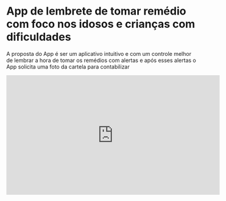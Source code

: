 <h1>App de lembrete de tomar remédio com foco nos idosos e crianças com dificuldades</h1>
<p>A proposta do App é ser um aplicativo intuitivo e com um controle melhor de lembrar a hora de tomar os remédios com alertas e após esses alertas o App solicita uma foto da cartela para contabilizar</p>
<iframe width="560" height="315" 
        src="https://www.youtube.com/embed/shorts/M813-sd0z9c" 
        frameborder="0" allowfullscreen></iframe>
